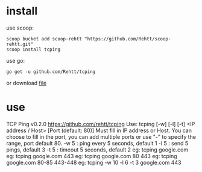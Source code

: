 # install
use scoop:
```
scoop bucket add scoop-rehtt "https://github.com/Rehtt/scoop-rehtt.git"
scoop install tcping
```

use go:
```
go get -u github.com/Rehtt/tcping
```

or download [file](https://github.com/Rehtt/tcping/releases/)


# use
TCP Ping v0.2.0
https://github.com/rehtt/tcping
Use: tcping [-w] [-l] [-t] <IP address / Host> [Port (default: 80)]
Must fill in IP address or Host.
You can choose to fill in the port, you can add multiple ports or use "-" to specify the range, port default 80.
-w 5    : ping every 5 seconds, default 1
-l 5    : send 5 pings, default 3
-t 5    : timeout 5 seconds, default 2
eg: tcping google.com
eg: tcping google.com 443
eg: tcping google.com 80 443
eg: tcping google.com 80-85 443-448
eg: tcping -w 10 -l 6 -t 3 google.com 443
